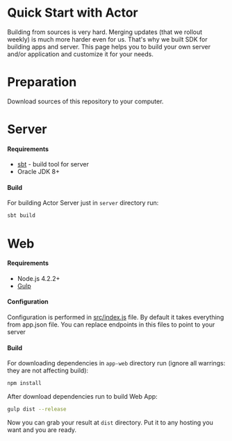 # Quick Start with Actor

Building from sources is very hard. Merging updates (that we rollout weekly) is much more harder even for us. That's why we built SDK for building apps and server. This page helps you to build your own server and/or application and customize it for your needs.

# Preparation

Download sources of this repository to your computer.

# Server

#### Requirements
* [sbt](http://www.scala-sbt.org/) - build tool for server
* Oracle JDK 8+

#### Build

For building Actor Server just in ```server``` directory run:
```bash
sbt build
``` 

# Web

#### Requirements
* Node.js 4.2.2+
* [Gulp](http://gulpjs.com/)

#### Configuration
Configuration is performed in [src/index.js](../app-web/src/index.js) file. By default it takes everything from app.json file.
You can replace endpoints in this files to point to your server

#### Build

For downloading dependencies in ```app-web``` directory run (ignore all warrings: they are not affecting build):

```bash
npm install
```

After download dependencies run to build Web App:
```bash
gulp dist --release
```

Now you can grab your result at ```dist``` directory. Put it to any hosting you want and you are ready.
